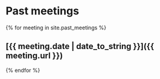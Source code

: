 # Past meetings

{% for meeting in site.past_meetings %}
## [{{ meeting.date | date_to_string }}]({{ meeting.url }})
{% endfor %}

